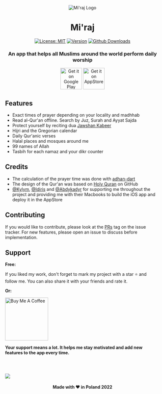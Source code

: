 <div align="center">

<img src="https://github.com/Isko21/Mi-raj/blob/main/assets/img/ic_launcher.png" alt="Mi'raj Logo"/>

# Mi'raj
  
  [![License: MIT](https://img.shields.io/badge/License-MIT-yellow.svg)](https://opensource.org/licenses/MIT)
  [![Version](https://img.shields.io/github/v/release/Isko21/Mi-raj?sort=semver)](https://github.com/Isko21/Mi-raj/releases/latest)
  [![Github Downloads](https://img.shields.io/github/downloads/Isko21/Mi-raj/total?logo=Github)](https://github.com/Isko21/Mi-raj/releases)

  <h3>An app that helps all Muslims around the world perform daily worship</h3>
    
  [<img src="https://github.com/Volorf/Badges/blob/master/Google%20Play/Google%20Play%20Badge.svg"
      alt='Get it on Google Play' height="70">](https://play.google.com/store/apps/details?id=io.isko.dailymuslim)
  [<img src="https://developer.apple.com/assets/elements/badges/download-on-the-app-store.svg"
    alt='Get it on AppStore' height="70">](https://apps.apple.com/app/miraj/id6444370544)
  
  <div align="left">
  
## Features
  * Exact times of prayer depending on your locality and madhhab
  * Read al-Qur'an offline. Search by Juz, Surah and Ayyat Sajda
  * Protect yourself by reciting dua [Jawshan Kabeer](https://en.wikipedia.org/wiki/Jawshan_Kabir#:~:text=Jawshan%20means%20%22steel%20plate%22%20or,war%2C%20instead%20of%20hard%20armor.)
  * Hijri and the Gregorian calendar
  * Daily Qur'anic verses
  * Halal places and mosques around me
  * 99 names of Allah
  * Tasbih for each namaz and your dikr counter
    
## Credits
  * The calculation of the prayer time was done with [adhan-dart](https://github.com/iamriajul/adhan-dart)
  * The design of the Qur'an was based on [Holy Quran](https://github.com/mhmzdev/the-holy-quran-app) on GitHub
  * [@Kylym](https://github.com/kylym1631), [@Idiris](https://github.com/Abdukhamitov) and [@Abdykadyr](https://github.com/abd1lazov) for supporting me throughout the project and providing me with their Macbooks to build the iOS app and deploy it in the AppStore
  
## Contributing

  If you would like to contribute, please look at the [PRs](https://github.com/Isko21/Mi-raj/issues?q=is%3Aissue+is%3Aopen+label%3A%22PRs+Welcome%22) tag on the issue tracker. For new features, please open an issue to discuss before implementation.
    
## Support
    
**Free:**

If you liked my work, don't forget to mark my project with a star :star: and follow me. You can also share it with your friends and rate it.

**Or:**

<a href="https://www.buymeacoffee.com/iskhak" target="_blank"><img src="https://cdn.buymeacoffee.com/buttons/lato-orange.png" alt="Buy Me A Coffee" width="140px" heigh="50px" ></a>

**Your support means a lot. It helps me stay motivated and add new features to the app every time.**
    
    
  ##
  <img src="https://github.com/Isko21/Mi-raj/blob/main/assets/for_play_store/feature-graphivs.jpg" style="margin-top: 30px;"/>
  <div align="center">
  <h4>Made with ❤️ in Poland 2022</h4>
</div>
